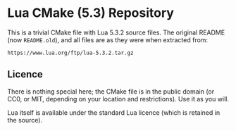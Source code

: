 # Lua CMake (5.3) Repository

This is a trivial CMake file with Lua 5.3.2 source files.  The original README (now `README.old`), and all files are as they were when extracted from:

    https://www.lua.org/ftp/lua-5.3.2.tar.gz

## Licence

There is nothing special here; the CMake file is in the public domain (or CC0, or MIT, depending on your location and restrictions).  Use it as you will.

Lua itself is available under the standard Lua licence (which is retained in the source).